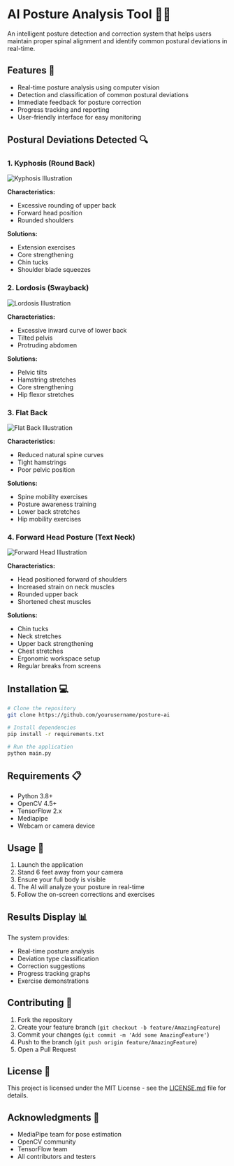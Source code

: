 # AI Posture Analysis Tool 🧍‍♂️

An intelligent posture detection and correction system that helps users maintain proper spinal alignment and identify common postural deviations in real-time.

## Features 🌟

- Real-time posture analysis using computer vision
- Detection and classification of common postural deviations
- Immediate feedback for posture correction
- Progress tracking and reporting
- User-friendly interface for easy monitoring

## Postural Deviations Detected 🔍

### 1. Kyphosis (Round Back)
<img src="/api/placeholder/600/400" alt="Kyphosis Illustration" />

**Characteristics:**
- Excessive rounding of upper back
- Forward head position
- Rounded shoulders

**Solutions:**
- Extension exercises
- Core strengthening
- Chin tucks
- Shoulder blade squeezes

### 2. Lordosis (Swayback)
<img src="/api/placeholder/600/400" alt="Lordosis Illustration" />

**Characteristics:**
- Excessive inward curve of lower back
- Tilted pelvis
- Protruding abdomen

**Solutions:**
- Pelvic tilts
- Hamstring stretches
- Core strengthening
- Hip flexor stretches

### 3. Flat Back
<img src="/api/placeholder/600/400" alt="Flat Back Illustration" />

**Characteristics:**
- Reduced natural spine curves
- Tight hamstrings
- Poor pelvic position

**Solutions:**
- Spine mobility exercises
- Posture awareness training
- Lower back stretches
- Hip mobility exercises

### 4. Forward Head Posture (Text Neck)
<img src="/api/placeholder/600/400" alt="Forward Head Illustration" />

**Characteristics:**
- Head positioned forward of shoulders
- Increased strain on neck muscles
- Rounded upper back
- Shortened chest muscles

**Solutions:**
- Chin tucks
- Neck stretches
- Upper back strengthening
- Chest stretches
- Ergonomic workspace setup
- Regular breaks from screens

## Installation 💻

```bash
# Clone the repository
git clone https://github.com/yourusername/posture-ai

# Install dependencies
pip install -r requirements.txt

# Run the application
python main.py
```

## Requirements 📋

- Python 3.8+
- OpenCV 4.5+
- TensorFlow 2.x
- Mediapipe
- Webcam or camera device

## Usage 🎯

1. Launch the application
2. Stand 6 feet away from your camera
3. Ensure your full body is visible
4. The AI will analyze your posture in real-time
5. Follow the on-screen corrections and exercises

## Results Display 📊

The system provides:
- Real-time posture analysis
- Deviation type classification
- Correction suggestions
- Progress tracking graphs
- Exercise demonstrations

## Contributing 🤝

1. Fork the repository
2. Create your feature branch (`git checkout -b feature/AmazingFeature`)
3. Commit your changes (`git commit -m 'Add some AmazingFeature'`)
4. Push to the branch (`git push origin feature/AmazingFeature`)
5. Open a Pull Request

## License 📄

This project is licensed under the MIT License - see the [LICENSE.md](LICENSE.md) file for details.

## Acknowledgments 🙏

- MediaPipe team for pose estimation
- OpenCV community
- TensorFlow team
- All contributors and testers
